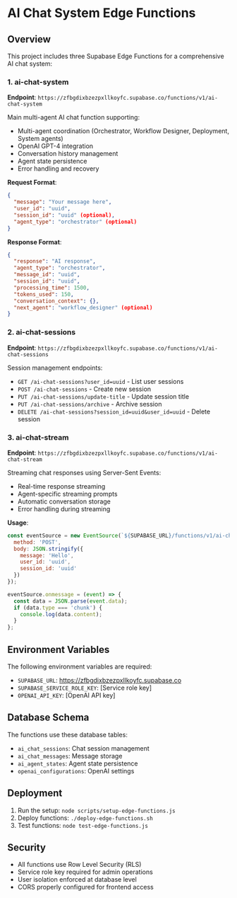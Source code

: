 # AI Chat System Edge Functions

## Overview

This project includes three Supabase Edge Functions for a comprehensive AI chat system:

### 1. ai-chat-system
**Endpoint**: `https://zfbgdixbzezpxllkoyfc.supabase.co/functions/v1/ai-chat-system`

Main multi-agent AI chat function supporting:
- Multi-agent coordination (Orchestrator, Workflow Designer, Deployment, System agents)
- OpenAI GPT-4 integration
- Conversation history management
- Agent state persistence
- Error handling and recovery

**Request Format**:
```json
{
  "message": "Your message here",
  "user_id": "uuid",
  "session_id": "uuid" (optional),
  "agent_type": "orchestrator" (optional)
}
```

**Response Format**:
```json
{
  "response": "AI response",
  "agent_type": "orchestrator",
  "message_id": "uuid",
  "session_id": "uuid",
  "processing_time": 1500,
  "tokens_used": 150,
  "conversation_context": {},
  "next_agent": "workflow_designer" (optional)
}
```

### 2. ai-chat-sessions
**Endpoint**: `https://zfbgdixbzezpxllkoyfc.supabase.co/functions/v1/ai-chat-sessions`

Session management endpoints:
- `GET /ai-chat-sessions?user_id=uuid` - List user sessions
- `POST /ai-chat-sessions` - Create new session
- `PUT /ai-chat-sessions/update-title` - Update session title
- `PUT /ai-chat-sessions/archive` - Archive session
- `DELETE /ai-chat-sessions?session_id=uuid&user_id=uuid` - Delete session

### 3. ai-chat-stream
**Endpoint**: `https://zfbgdixbzezpxllkoyfc.supabase.co/functions/v1/ai-chat-stream`

Streaming chat responses using Server-Sent Events:
- Real-time response streaming
- Agent-specific streaming prompts
- Automatic conversation storage
- Error handling during streaming

**Usage**:
```javascript
const eventSource = new EventSource(`${SUPABASE_URL}/functions/v1/ai-chat-stream`, {
  method: 'POST',
  body: JSON.stringify({
    message: 'Hello',
    user_id: 'uuid',
    session_id: 'uuid'
  })
});

eventSource.onmessage = (event) => {
  const data = JSON.parse(event.data);
  if (data.type === 'chunk') {
    console.log(data.content);
  }
};
```

## Environment Variables

The following environment variables are required:
- `SUPABASE_URL`: https://zfbgdixbzezpxllkoyfc.supabase.co
- `SUPABASE_SERVICE_ROLE_KEY`: [Service role key]
- `OPENAI_API_KEY`: [OpenAI API key]

## Database Schema

The functions use these database tables:
- `ai_chat_sessions`: Chat session management
- `ai_chat_messages`: Message storage
- `ai_agent_states`: Agent state persistence
- `openai_configurations`: OpenAI settings

## Deployment

1. Run the setup: `node scripts/setup-edge-functions.js`
2. Deploy functions: `./deploy-edge-functions.sh`
3. Test functions: `node test-edge-functions.js`

## Security

- All functions use Row Level Security (RLS)
- Service role key required for admin operations
- User isolation enforced at database level
- CORS properly configured for frontend access
